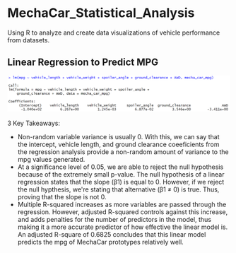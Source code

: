 # MechaCar_Statistical_Analysis
Using R to analyze and create data visualizations of vehicle performance from datasets. 

## Linear Regression to Predict MPG
![Linear Regression](https://github.com/ChicletKeyboard/MechaCar_Statistical_Analysis/blob/090a2adc304d0392868fb0153926c2f7c5eb5d6b/Resources/linear_regression.PNG)

3 Key Takeaways:
* Non-random variable variance is usually 0. With this, we can say that the intercept, vehicle length, and ground clearance coeeficients from the regression analysis provide a non-random amount of variance to the mpg values generated.
* At a significance level of 0.05, we are able to reject the null hypothesis because of the extremely small p-value. The null hypothesis of a linear regression states that the slope (β1) is equal to 0. However, if we reject the null hypthesis, we're stating that alternative (β1 ≠ 0) is true. Thus, proving that the slope is not 0.
* Multiple R-squared increases as more variables are passed through the regression. However, adjusted R-squared controls against this increase, and adds penalties for the number of predictors in the model, thus making it a more accurate predictor of how effective the linear model is. An adjusted R-square of 0.6825 concludes that this linear model predicts the mpg of MechaCar prototypes relatively well.
